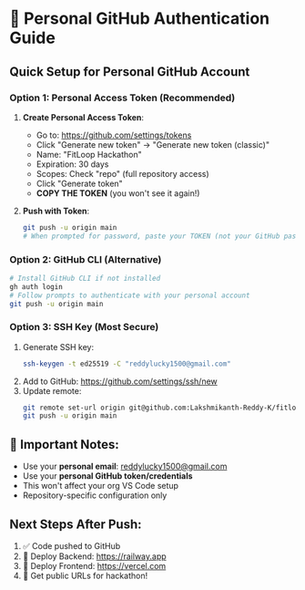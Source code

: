 # 🔑 Personal GitHub Authentication Guide

## Quick Setup for Personal GitHub Account

### Option 1: Personal Access Token (Recommended)

1. **Create Personal Access Token**:
   - Go to: https://github.com/settings/tokens
   - Click "Generate new token" → "Generate new token (classic)"
   - Name: "FitLoop Hackathon"
   - Expiration: 30 days
   - Scopes: Check "repo" (full repository access)
   - Click "Generate token"
   - **COPY THE TOKEN** (you won't see it again!)

2. **Push with Token**:
   ```bash
   git push -u origin main
   # When prompted for password, paste your TOKEN (not your GitHub password)
   ```

### Option 2: GitHub CLI (Alternative)
```bash
# Install GitHub CLI if not installed
gh auth login
# Follow prompts to authenticate with your personal account
git push -u origin main
```

### Option 3: SSH Key (Most Secure)
1. Generate SSH key:
   ```bash
   ssh-keygen -t ed25519 -C "reddylucky1500@gmail.com"
   ```
2. Add to GitHub: https://github.com/settings/ssh/new
3. Update remote:
   ```bash
   git remote set-url origin git@github.com:Lakshmikanth-Reddy-K/fitloop.git
   git push -u origin main
   ```

## 🚨 Important Notes:
- Use your **personal email**: reddylucky1500@gmail.com
- Use your **personal GitHub token/credentials**
- This won't affect your org VS Code setup
- Repository-specific configuration only

## Next Steps After Push:
1. ✅ Code pushed to GitHub
2. 🚀 Deploy Backend: https://railway.app
3. 🎨 Deploy Frontend: https://vercel.com
4. 🎉 Get public URLs for hackathon!